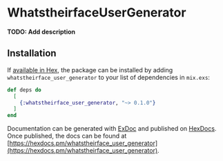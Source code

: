 # WhatstheirfaceUserGenerator

**TODO: Add description**

## Installation

If [available in Hex](https://hex.pm/docs/publish), the package can be installed
by adding `whatstheirface_user_generator` to your list of dependencies in `mix.exs`:

```elixir
def deps do
  [
    {:whatstheirface_user_generator, "~> 0.1.0"}
  ]
end
```

Documentation can be generated with [ExDoc](https://github.com/elixir-lang/ex_doc)
and published on [HexDocs](https://hexdocs.pm). Once published, the docs can
be found at [https://hexdocs.pm/whatstheirface_user_generator](https://hexdocs.pm/whatstheirface_user_generator).

